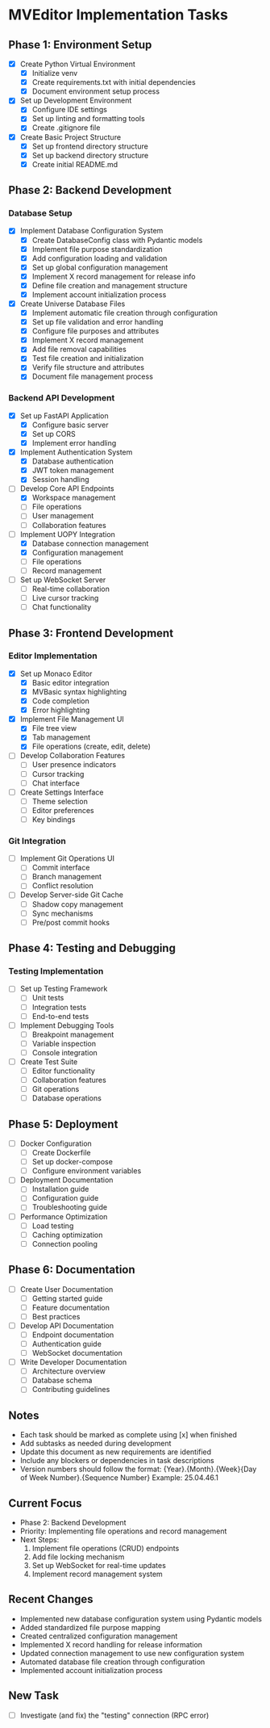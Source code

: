 # MVEditor Implementation Tasks

## Phase 1: Environment Setup
- [x] Create Python Virtual Environment
  - [x] Initialize venv
  - [x] Create requirements.txt with initial dependencies
  - [x] Document environment setup process
- [x] Set up Development Environment
  - [x] Configure IDE settings
  - [x] Set up linting and formatting tools
  - [x] Create .gitignore file
- [x] Create Basic Project Structure
  - [x] Set up frontend directory structure
  - [x] Set up backend directory structure
  - [x] Create initial README.md

## Phase 2: Backend Development
### Database Setup
- [x] Implement Database Configuration System
  - [x] Create DatabaseConfig class with Pydantic models
  - [x] Implement file purpose standardization
  - [x] Add configuration loading and validation
  - [x] Set up global configuration management
  - [x] Implement X record management for release info
  - [x] Define file creation and management structure
  - [x] Implement account initialization process
- [x] Create Universe Database Files
  - [x] Implement automatic file creation through configuration
  - [x] Set up file validation and error handling
  - [x] Configure file purposes and attributes
  - [x] Implement X record management
  - [x] Add file removal capabilities
  - [x] Test file creation and initialization
  - [x] Verify file structure and attributes
  - [x] Document file management process

### Backend API Development
- [x] Set up FastAPI Application
  - [x] Configure basic server
  - [x] Set up CORS
  - [x] Implement error handling
- [x] Implement Authentication System
  - [x] Database authentication
  - [x] JWT token management
  - [x] Session handling
- [ ] Develop Core API Endpoints
  - [x] Workspace management
  - [ ] File operations
  - [ ] User management
  - [ ] Collaboration features
- [ ] Implement UOPY Integration
  - [x] Database connection management
  - [x] Configuration management
  - [ ] File operations
  - [ ] Record management
- [ ] Set up WebSocket Server
  - [ ] Real-time collaboration
  - [ ] Live cursor tracking
  - [ ] Chat functionality

## Phase 3: Frontend Development
### Editor Implementation
- [x] Set up Monaco Editor
  - [x] Basic editor integration
  - [x] MVBasic syntax highlighting
  - [x] Code completion
  - [x] Error highlighting
- [x] Implement File Management UI
  - [x] File tree view
  - [x] Tab management
  - [x] File operations (create, edit, delete)
- [ ] Develop Collaboration Features
  - [ ] User presence indicators
  - [ ] Cursor tracking
  - [ ] Chat interface
- [ ] Create Settings Interface
  - [ ] Theme selection
  - [ ] Editor preferences
  - [ ] Key bindings

### Git Integration
- [ ] Implement Git Operations UI
  - [ ] Commit interface
  - [ ] Branch management
  - [ ] Conflict resolution
- [ ] Develop Server-side Git Cache
  - [ ] Shadow copy management
  - [ ] Sync mechanisms
  - [ ] Pre/post commit hooks

## Phase 4: Testing and Debugging
### Testing Implementation
- [ ] Set up Testing Framework
  - [ ] Unit tests
  - [ ] Integration tests
  - [ ] End-to-end tests
- [ ] Implement Debugging Tools
  - [ ] Breakpoint management
  - [ ] Variable inspection
  - [ ] Console integration
- [ ] Create Test Suite
  - [ ] Editor functionality
  - [ ] Collaboration features
  - [ ] Git operations
  - [ ] Database operations

## Phase 5: Deployment
- [ ] Docker Configuration
  - [ ] Create Dockerfile
  - [ ] Set up docker-compose
  - [ ] Configure environment variables
- [ ] Deployment Documentation
  - [ ] Installation guide
  - [ ] Configuration guide
  - [ ] Troubleshooting guide
- [ ] Performance Optimization
  - [ ] Load testing
  - [ ] Caching optimization
  - [ ] Connection pooling

## Phase 6: Documentation
- [ ] Create User Documentation
  - [ ] Getting started guide
  - [ ] Feature documentation
  - [ ] Best practices
- [ ] Develop API Documentation
  - [ ] Endpoint documentation
  - [ ] Authentication guide
  - [ ] WebSocket documentation
- [ ] Write Developer Documentation
  - [ ] Architecture overview
  - [ ] Database schema
  - [ ] Contributing guidelines

## Notes
- Each task should be marked as complete using [x] when finished
- Add subtasks as needed during development
- Update this document as new requirements are identified
- Include any blockers or dependencies in task descriptions
- Version numbers should follow the format: {Year}.{Month}.{Week}{Day of Week Number}.{Sequence Number}
  Example: 25.04.46.1

## Current Focus
- Phase 2: Backend Development
- Priority: Implementing file operations and record management
- Next Steps:
  1. Implement file operations (CRUD) endpoints
  2. Add file locking mechanism
  3. Set up WebSocket for real-time updates
  4. Implement record management system

## Recent Changes
- Implemented new database configuration system using Pydantic models
- Added standardized file purpose mapping
- Created centralized configuration management
- Implemented X record handling for release information
- Updated connection management to use new configuration system
- Automated database file creation through configuration
- Implemented account initialization process

## New Task
- [ ] Investigate (and fix) the "testing" connection (RPC error) 